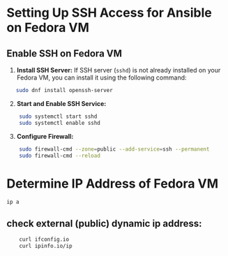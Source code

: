 # Setting Up SSH Access for Ansible on Fedora VM

## Enable SSH on Fedora VM

1. **Install SSH Server:**
   If SSH server (`sshd`) is not already installed on your Fedora VM, you can install it using the following command:
```bash
   sudo dnf install openssh-server
```

2. **Start and Enable SSH Service:**
```bash
    sudo systemctl start sshd
    sudo systemctl enable sshd
```

3. **Configure Firewall:**
```bash
    sudo firewall-cmd --zone=public --add-service=ssh --permanent
    sudo firewall-cmd --reload
```

# Determine IP Address of Fedora VM
`ip a`

## check external (public) dynamic ip address:
```bash
    curl ifconfig.io
    curl ipinfo.io/ip
```



